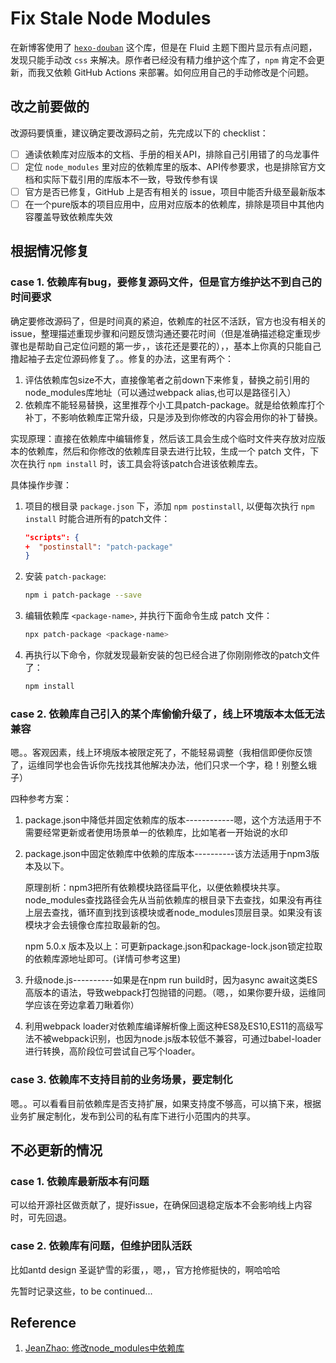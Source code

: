# Fix Stale Node Modules

在新博客使用了 [`hexo-douban`]() 这个库，但是在 Fluid 主题下图片显示有点问题，发现只能手动改 `css` 来解决。原作者已经没有精力维护这个库了，`npm` 肯定不会更新，而我又依赖 GitHub Actions 来部署。如何应用自己的手动修改是个问题。

## 改之前要做的

改源码要慎重，建议确定要改源码之前，先完成以下的 checklist：
- [ ] 通读依赖库对应版本的文档、手册的相关API，排除自己引用错了的乌龙事件
- [ ] 定位 `node_modules` 里对应的依赖库里的版本、API传参要求，也是排除官方文档和实际下载引用的库版本不一致，导致传参有误
- [ ] 官方是否已修复，GitHub 上是否有相关的 issue，项目中能否升级至最新版本
- [ ] 在一个pure版本的项目应用中，应用对应版本的依赖库，排除是项目中其他内容覆盖导致依赖库失效

## 根据情况修复

### case 1. 依赖库有bug，要修复源码文件，但是官方维护达不到自己的时间要求

确定要修改源码了，但是时间真的紧迫，依赖库的社区不活跃，官方也没有相关的 issue，整理描述重现步骤和问题反馈沟通还要花时间（但是准确描述稳定重现步骤也是帮助自己定位问题的第一步，，该花还是要花的），，基本上你真的只能自己撸起袖子去定位源码修复了。。修复的办法，这里有两个：

1. 评估依赖库包size不大，直接像笔者之前down下来修复，替换之前引用的node_modules库地址（可以通过webpack alias,也可以是路径引入）
2. 依赖库不能轻易替换，这里推荐个小工具patch-package。就是给依赖库打个补丁，不影响依赖库正常升级，只是涉及到你修改的内容会用你的补丁替换。

实现原理：直接在依赖库中编辑修复，然后该工具会生成个临时文件夹存放对应版本的依赖库，然后和你修改的依赖库目录去进行比较，生成一个 patch 文件，下次在执行 `npm install` 时，该工具会将该patch合进该依赖库去。

具体操作步骤：

1. 项目的根目录 `package.json` 下，添加 `npm postinstall`, 以便每次执行 `npm install` 时能合进所有的patch文件：

   ```json
   "scripts": {
   +  "postinstall": "patch-package"
   }
   ```

2. 安装 `patch-package`:

   ```bash
   npm i patch-package --save
   ```

3. 编辑依赖库 `<package-name>`, 并执行下面命令生成 patch 文件：

   ```bash
   npx patch-package <package-name>
   ```

4. 再执行以下命令，你就发现最新安装的包已经合进了你刚刚修改的patch文件了：

   ```bash
   npm install
   ```

### case 2. 依赖库自己引入的某个库偷偷升级了，线上环境版本太低无法兼容

嗯。。客观因素，线上环境版本被限定死了，不能轻易调整（我相信即便你反馈了，运维同学也会告诉你先找找其他解决办法，他们只求一个字，稳！别整幺蛾子）

四种参考方案：

1. package.json中降低并固定依赖库的版本------------嗯，这个方法适用于不需要经常更新或者使用场景单一的依赖库，比如笔者一开始说的水印
2. package.json中固定依赖库中依赖的库版本----------该方法适用于npm3版本及以下。

   原理剖析：npm3把所有依赖模块路径扁平化，以便依赖模块共享。node_modules查找路径会先从当前依赖库的根目录下去查找，如果没有再往上层去查找，循环直到找到该模块或者node_modules顶层目录。如果没有该模块才会去镜像仓库拉取最新的包。

   npm 5.0.x 版本及以上：可更新package.json和package-lock.json锁定拉取的依赖库源地址即可。(详情可参考这里) 

3. 升级node.js----------如果是在npm run build时，因为async await这类ES高版本的语法，导致webpack打包抛错的问题。（嗯，，如果你要升级，运维同学应该在旁边拿着刀瞅着你）
4. 利用webpack loader对依赖库编译解析像上面这种ES8及ES10,ES11的高级写法不被webpack识别，也因为node.js版本较低不兼容，可通过babel-loader进行转换，高阶段位可尝试自己写个loader。

### case 3. 依赖库不支持目前的业务场景，要定制化

嗯。。可以看看目前依赖库是否支持扩展，如果支持度不够高，可以搞下来，根据业务扩展定制化，发布到公司的私有库下进行小范围内的共享。

## 不必更新的情况

### case 1. 依赖库最新版本有问题

可以给开源社区做贡献了，提好issue，在确保回退稳定版本不会影响线上内容时，可先回退。

### case 2. 依赖库有问题，但维护团队活跃

比如antd design 圣诞铲雪的彩蛋，，嗯，，官方抢修挺快的，啊哈哈哈

先暂时记录这些，to be continued...

## Reference

1. [JeanZhao: 修改node_modules中依赖库](https://juejin.im/post/6844904165328551944)
